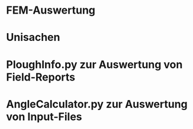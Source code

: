 # FEM-Auswertung
# Unisachen
# PloughInfo.py zur Auswertung von Field-Reports
# AngleCalculator.py zur Auswertung von Input-Files
